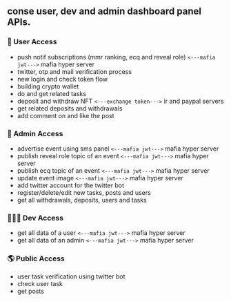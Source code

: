 


## conse user, dev and admin dashboard panel APIs.

### 👤 User Access
- push notif subscriptions (mmr ranking, ecq and reveal role) `<---mafia jwt--->` mafia hyper server
- twitter, otp and mail verification process
- new login and check token flow
- building crypto wallet
- do and get related tasks
- deposit and withdraw NFT `<---exchange token--->` ir and paypal servers
- get related deposits and withdrawals
- add comment on and like the post

### 👑 Admin Access
- advertise event using sms panel `<---mafia jwt--->` mafia hyper server
- publish reveal role topic of an event `<---mafia jwt--->` mafia hyper server
- publish ecq topic of an event `<---mafia jwt--->` mafia hyper server
- update event image `<---mafia jwt--->` mafia hyper server
- add twitter account for the twitter bot
- register/delete/edit new tasks, posts and users
- get all withdrawals, deposits, users and tasks

### 👨🏻‍💻 Dev Access
- get all data of a user `<---mafia jwt--->` mafia hyper server
- get all data of an admin `<---mafia jwt--->` mafia hyper server

### 🌎 Public Access
- user task verification using twitter bot
- check user task 
- get posts
